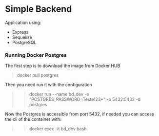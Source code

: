 # Simple Backend
Application using:
- Express
- Sequelize
- PostgreSQL

### Running Docker Postgres
The first step is to download the image from Docker HUB
> docker pull postgres

Then you need run it with the configuration
>> docker run --name bd_dev -e "POSTGRES_PASSWORD=Teste123*" -p 5432:5432 -d postgres

Now the Postgres is accessible from port 5432, if needed you can access the cli of the container with:
>> docker exec -it bd_dev bash
